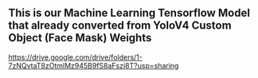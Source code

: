 ## This is our Machine Learning Tensorflow Model that already converted from YoloV4 Custom Object (Face Mask) Weights

https://drive.google.com/drive/folders/1-7zNQvtaT8zOtmlMz945B9fS8aFszj8T?usp=sharing
